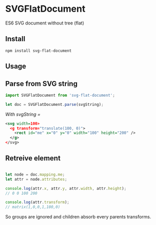 # SVGFlatDocument

ES6 SVG document without tree (flat)

## Install

```
npm install svg-flat-document
```

## Usage

## Parse from SVG string


```js
import SVGFlatDocument from 'svg-flat-document';

let doc = SVGFlatDocument.parse(svgString);
```

*With svgString =*

```xml
<svg width=100>
  <g transform="translate(100, 0)">
    <rect id="me" x="0" y="0" width="100" height="200" />
  </g>
</svg>
```

## Retreive element

```js

let node = doc.mapping.me;
let attr = node.attributes;

console.log(attr.x, attr.y, attr.width, attr.height);
// 0 0 100 200

console.log(attr.transform);
// matrix(1,0,0,1,100,0)

```

So groups are ignored and children absorb every parents transforms.
